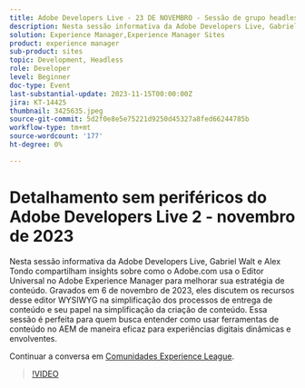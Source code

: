 ```yaml
---
title: Adobe Developers Live - 23 DE NOVEMBRO - Sessão de grupo headless 2
description: Nesta sessão informativa da Adobe Developers Live, Gabriel Walt e Alex Tondo compartilham insights sobre como o Adobe.com usa o Editor Universal no Adobe Experience Manager para melhorar sua estratégia de conteúdo. Gravados em 6 de novembro de 2023, eles discutem os recursos desse editor WYSIWYG na simplificação dos processos de entrega de conteúdo e seu papel na simplificação da criação de conteúdo. Essa sessão é perfeita para quem busca entender como usar ferramentas de conteúdo no AEM de maneira eficaz para experiências digitais dinâmicas e envolventes.
solution: Experience Manager,Experience Manager Sites
product: experience manager
sub-product: sites
topic: Development, Headless
role: Developer
level: Beginner
doc-type: Event
last-substantial-update: 2023-11-15T00:00:00Z
jira: KT-14425
thumbnail: 3425635.jpeg
source-git-commit: 5d2f0e8e5e75221d9250d45327a8fed66244785b
workflow-type: tm+mt
source-wordcount: '177'
ht-degree: 0%

---
```



# Detalhamento sem periféricos do Adobe Developers Live 2 - novembro de 2023

Nesta sessão informativa da Adobe Developers Live, Gabriel Walt e Alex Tondo compartilham insights sobre como o Adobe.com usa o Editor Universal no Adobe Experience Manager para melhorar sua estratégia de conteúdo. Gravados em 6 de novembro de 2023, eles discutem os recursos desse editor WYSIWYG na simplificação dos processos de entrega de conteúdo e seu papel na simplificação da criação de conteúdo. Essa sessão é perfeita para quem busca entender como usar ferramentas de conteúdo no AEM de maneira eficaz para experiências digitais dinâmicas e envolventes.

Continuar a conversa em [Comunidades Experience League](https://adobe.ly/46ELi7X).

>[!VIDEO](https://video.tv.adobe.com/v/3425635/?learn=on)
